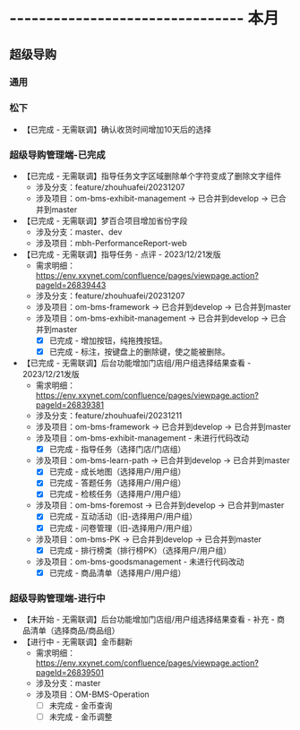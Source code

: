 # -------------------------------- 本月

## 超级导购
### 通用
### 松下
* 【已完成 - 无需联调】确认收货时间增加10天后的选择
### 超级导购管理端-已完成
* 【已完成 - 无需联调】指导任务文字区域删除单个字符变成了删除文字组件
  - 涉及分支：feature/zhouhuafei/20231207
  - 涉及项目：om-bms-exhibit-management -> 已合并到develop -> 已合并到master
* 【已完成 - 无需联调】梦百合项目增加省份字段
  - 涉及分支：master、dev
  - 涉及项目：mbh-PerformanceReport-web
* 【已完成 - 无需联调】指导任务 - 点评 - 2023/12/21发版
  - 需求明细：https://env.xxynet.com/confluence/pages/viewpage.action?pageId=26839443
  - 涉及分支：feature/zhouhuafei/20231207
  - 涉及项目：om-bms-framework -> 已合并到develop -> 已合并到master
  - 涉及项目：om-bms-exhibit-management -> 已合并到develop -> 已合并到master
    - [x] 已完成 - 增加按钮，纯拖拽按钮。
    - [x] 已完成 - 标注，按键盘上的删除键，使之能被删除。
* 【已完成 - 无需联调】后台功能增加门店组/用户组选择结果查看 - 2023/12/21发版
  - 需求明细：https://env.xxynet.com/confluence/pages/viewpage.action?pageId=26839381
  - 涉及分支：feature/zhouhuafei/20231211
  - 涉及项目：om-bms-framework -> 已合并到develop -> 已合并到master
  - 涉及项目：om-bms-exhibit-management - 未进行代码改动
    - [x] 已完成 - 指导任务（选择门店/门店组）
  - 涉及项目：om-bms-learn-path -> 已合并到develop -> 已合并到master
    - [x] 已完成 - 成长地图（选择用户/用户组）
    - [x] 已完成 - 答题任务（选择用户/用户组）
    - [x] 已完成 - 检核任务（选择用户/用户组）
  - 涉及项目：om-bms-foremost -> 已合并到develop -> 已合并到master
    - [x] 已完成 - 互动活动（旧-选择用户/用户组）
    - [x] 已完成 - 问卷管理（旧-选择用户/用户组）
  - 涉及项目：om-bms-PK -> 已合并到develop -> 已合并到master
    - [x] 已完成 - 排行榜类（排行榜PK）（选择用户/用户组）
  - 涉及项目：om-bms-goodsmanagement - 未进行代码改动
    - [x] 已完成 - 商品清单（选择用户/用户组）
### 超级导购管理端-进行中
* 【未开始 - 无需联调】后台功能增加门店组/用户组选择结果查看 - 补充 - 商品清单（选择商品/商品组）
* 【进行中 - 无需联调】金币翻新
  - 需求明细：https://env.xxynet.com/confluence/pages/viewpage.action?pageId=26839501
  - 涉及分支：master
  - 涉及项目：OM-BMS-Operation
    - [ ] 未完成 - 金币查询
    - [ ] 未完成 - 金币调整

